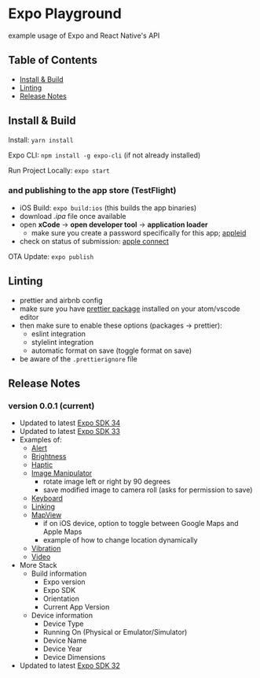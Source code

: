 # Expo Playground

example usage of Expo and React Native's API

## Table of Contents

- [Install & Build](#install--build)
- [Linting](#linting)
- [Release Notes](#release-notes)

## Install & Build

Install: `yarn install`

Expo CLI: `npm install -g expo-cli` (if not already installed)

Run Project Locally: `expo start`

### and publishing to the app store (TestFlight)

- iOS Build: `expo build:ios` (this builds the app binaries)
- download *.ipa* file once available
- open **xCode** -> **open developer tool** -> **application loader**
  - make sure you create a password specifically for this app; [appleid](https://appleid.apple.com)
- check on status of submission: [apple connect](https://appstoreconnect.apple.com)

OTA Update: `expo publish`

## Linting

- prettier and airbnb config
- make sure you have [prettier package](https://atom.io/packages/prettier-atom) installed on your atom/vscode editor
- then make sure to enable these options (packages → prettier):
  - eslint integration
  - stylelint integration
  - automatic format on save (toggle format on save)
- be aware of the `.prettierignore` file

## Release Notes

### version 0.0.1 (current)

- Updated to latest [Expo SDK 34](https://blog.expo.io/expo-sdk-34-is-now-available-4f7825239319)
- Updated to latest [Expo SDK 33](https://blog.expo.io/expo-sdk-v33-0-0-is-now-available-52d1c99dfe4c)
- Examples of:
  - [Alert](https://facebook.github.io/react-native/docs/alert)
  - [Brightness](https://docs.expo.io/versions/latest/sdk/brightness/)
  - [Haptic](https://docs.expo.io/versions/latest/sdk/haptic/)
  - [Image Manipulator](https://docs.expo.io/versions/latest/sdk/imagemanipulator/)
    - rotate image left or right by 90 degrees
    - save modified image to camera roll (asks for permission to save)
  - [Keyboard](https://facebook.github.io/react-native/docs/keyboard)
  - [Linking](https://docs.expo.io/versions/latest/workflow/linking)
  - [MapView](https://docs.expo.io/versions/latest/sdk/map-view/)
    - if on iOS device, option to toggle between Google Maps and Apple Maps
    - example of how to change location dynamically
  - [Vibration](https://facebook.github.io/react-native/docs/vibration)
  - [Video](https://docs.expo.io/versions/latest/sdk/video/)
- More Stack
  - Build information
    - Expo version
    - Expo SDK
    - Orientation
    - Current App Version
  - Device information
    - Device Type
    - Running On (Physical or Emulator/Simulator)
    - Device Name
    - Device Year
    - Device Dimensions
- Updated to latest [Expo SDK 32](https://blog.expo.io/expo-sdk-v32-0-0-is-now-available-6b78f92a6c52)
